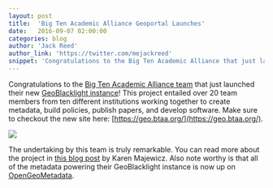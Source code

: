 ```yaml
---
layout: post
title:  'Big Ten Academic Alliance Geoportal Launches'
date:   2016-09-07 02:00:00
categories: blog
author: 'Jack Reed'
author_link: 'https://twitter.com/mejackreed'
snippet: 'Congratulations to the Big Ten Academic Alliance that just launched their new GeoBlacklight instance.'
---
```


Congratulations to the [Big Ten Academic Alliance team](https://sites.google.com/a/umn.edu/cic-geospatial-data-discovery-project/home) that just launched their new [GeoBlacklight instance](https://geo.btaa.org/)! This project entailed over 20 team members from ten different institutions working together to create metadata, build policies, publish papers, and develop software. Make sure to checkout the new site here: [https://geo.btaa.org/](https://geo.btaa.org/).

<a href="https://geo.btaa.org">
  <img src="../images/btaa-geoportal.png">
</a>

The undertaking by this team is truly remarkable. You can read more about the project in [this blog post](http://geospatialmetadatalibrarian.blogspot.com/2016/08/big-ten-academic-alliance-geoportal.html) by Karen Majewicz. Also note worthy is that all of the metadata powering their GeoBlacklight instance is now up on [OpenGeoMetadata](https://github.com/OpenGeoMetadata).